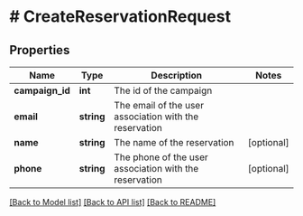# # CreateReservationRequest

## Properties

Name | Type | Description | Notes
------------ | ------------- | ------------- | -------------
**campaign_id** | **int** | The id of the campaign |
**email** | **string** | The email of the user association with the reservation |
**name** | **string** | The name of the reservation | [optional]
**phone** | **string** | The phone of the user association with the reservation | [optional]

[[Back to Model list]](../../README.md#models) [[Back to API list]](../../README.md#endpoints) [[Back to README]](../../README.md)
